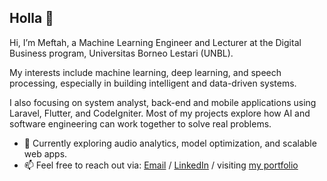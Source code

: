 ## Holla 👋

Hi, I’m Meftah, a Machine Learning Engineer and Lecturer at the Digital Business program, Universitas Borneo Lestari (UNBL).

My interests include machine learning, deep learning, and speech processing, especially in building intelligent and data-driven systems.

I also focusing on system analyst, back-end and mobile applications using Laravel, Flutter, and CodeIgniter. Most of my projects explore how AI and software engineering can work together to solve real problems.

- 🌱 Currently exploring audio analytics, model optimization, and scalable web apps.
- 📫 Feel free to reach out via: [Email](mailto:meftah.mafazy@gmail.com) / [LinkedIn](https://www.linkedin.com/in/meftahmafazy/) / visiting [my portfolio](https://meftahmafazy.github.io/)
